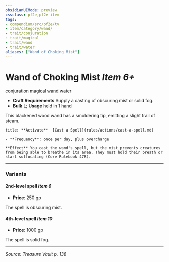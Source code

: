 ```yaml
---
obsidianUIMode: preview
cssclass: pf2e,pf2e-item
tags:
- compendium/src/pf2e/tv
- item/category/wand/
- trait/conjuration
- trait/magical
- trait/wand
- trait/water
aliases: ["Wand of Choking Mist"]
---
```

# Wand of Choking Mist *Item 6+*  
[conjuration](conjuration.md "Conjuration School Trait")  [magical](magical.md "Magical Item Trait")  [wand](wand.md "Wand Item Trait")  [water](water.md "Water Energy & Element Trait")  

- **Craft Requirements** Supply a casting of obscuring mist or solid fog.
- **Bulk** L; **Usage** held in 1 hand

This blackened wood wand has a smoldering tip, emitting a slight trail of steam.

```ad-embed-ability
title: **Activate**  [Cast a Spell](rules/actions/cast-a-spell.md)

- **Frequency**: once per day, plus overcharge

**Effect** You cast the wand's spell, but the mist prevents creatures from being able to breathe in its area. They must hold their breath or start suffocating (Core Rulebook 478).
```

---

### Variants

#### 2nd-level spell *Item 6*

- **Price**: 250 gp

The spell is obscuring mist.

#### 4th-level spell *Item 10*

- **Price**: 1000 gp

The spell is solid fog.

---
*Source: Treasure Vault p. 138*